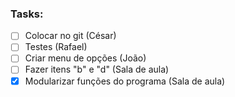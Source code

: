 ### Tasks:

- [ ] Colocar no git (César)
- [ ] Testes (Rafael)
- [ ] Criar menu de opções (João)
- [ ] Fazer itens "b" e "d" (Sala de aula)
- [x] Modularizar funções do programa (Sala de aula)

